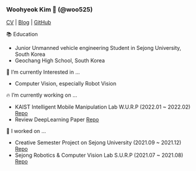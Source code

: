 ### Woohyeok Kim 👋 (@woo525)

[CV](https://github.com/woo525/woo525/blob/main/%EA%B9%80%EC%9A%B0%ED%98%81-CV.pdf) | [Blog]() | [GitHub](https://github.com/woo525)

<!--
**woo525/woo525** is a ✨ _special_ ✨ repository because its `README.md` (this file) appears on your GitHub profile.

Here are some ideas to get you started:

- 🔭 I’m currently working on ...
- 🌱 I’m currently learning ...
- 👯 I’m looking to collaborate on ...
- 🤔 I’m looking for help with ...
- 💬 Ask me about ...
- 📫 How to reach me: ...
- 😄 Pronouns: ...
- ⚡ Fun fact: ...
-->

📚 Education
- Junior Unmanned vehicle engineering Student in Sejong University, South Korea
- Geochang High School, South Korea

🌱 I’m currently Interested in ...
- Computer Vision, especially Robot Vision

🔥 I’m currently working on ...
- KAIST Intelligent Mobile Manipulation Lab W.U.R.P (2022.01 ~ 2022.02) [Repo]()
- Review DeepLearning Paper [Repo]()

🔭 I worked on ...
- Creative Semester Project on Sejong University (2021.09 ~ 2021.12) [Repo](https://github.com/woo525/muin_DL)
- Sejong Robotics & Computer Vision Lab S.U.R.P (2021.07 ~ 2021.08) [Repo](https://github.com/sejong-rcv/2021.URP.Summer/tree/woo525/SSD300)
